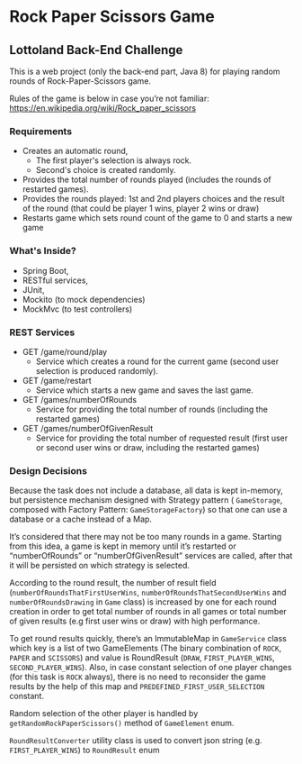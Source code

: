 # Rock Paper Scissors Game
## Lottoland Back-End Challenge

This is a web project (only the back-end part, Java 8) for playing random rounds of Rock-Paper-Scissors game.

Rules of the game is below in case you’re not familiar:
https://en.wikipedia.org/wiki/Rock_paper_scissors

### Requirements
* Creates an automatic round,
  * The first player's selection is always rock.
  * Second's choice is created randomly.
* Provides the total number of rounds played (includes the rounds of restarted games).
* Provides the rounds played: 1st and 2nd players choices
and the result of the round (that could be player 1
wins, player 2 wins or draw)
* Restarts game which sets round count of the game to 0 and 
starts a new game

### What's Inside?
  * Spring Boot,
  * RESTful services,
  * JUnit, 
  * Mockito (to mock dependencies)
  * MockMvc (to test controllers)
  
### REST Services
* GET /game/round/play
    * Service which creates a round for the current game (second user selection is produced randomly).
* GET /game/restart
    * Service which starts a new game and saves the last game.
* GET /games/numberOfRounds
    * Service for providing the total number of rounds (including the restarted games)
* GET /games/numberOfGivenResult
    * Service for providing the total number of requested result (first user or second user wins or draw, including the restarted games)


### Design Decisions
  Because the task does not include a database, all data is kept in-memory, but persistence mechanism designed with Strategy pattern (
  `GameStorage`, composed with Factory Pattern: `GameStorageFactory`) so that one can use a database or a cache instead of a Map.
  
  It’s considered that there may not be too many rounds in a game. Starting from this idea, 
  a game is kept in memory until it’s restarted or “numberOfRounds” or “numberOfGivenResult” services are called, after that it will be persisted on which strategy is selected.  

  According to the round result, the number of result field (`numberOfRoundsThatFirstUserWins`, `numberOfRoundsThatSecondUserWins` and `numberOfRoundsDrawing` in `Game` class) is increased by one
  for each round creation in order to get total number of rounds in all games or total number of given results (e.g first user wins or draw) with high performance.

  To get round results quickly, there’s an ImmutableMap in `GameService` class which key is a list of two GameElements (The binary combination of `ROCK`, `PAPER` and `SCISSORS`) 
  and value is RoundResult (`DRAW`, `FIRST_PLAYER_WINS`, `SECOND_PLAYER_WINS`). Also, in case constant selection of one player changes (for this task is `ROCK` always), 
  there is no need to reconsider the game results by the help of this map and `PREDEFINED_FIRST_USER_SELECTION` constant.
  
  Random selection of the other player is handled by `getRandomRockPaperScissors()` method of `GameElement` enum. 

  `RoundResultConverter` utility class is used to convert json string (e.g. `FIRST_PLAYER_WINS`) to `RoundResult` enum
  

  
